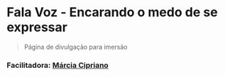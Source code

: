 # Fala Voz - Encarando o medo de se expressar

> Página de divulgação para imersão

### Facilitadora: [Márcia Cipriano](https://www.instagram.com/marciaciprianoh/?hl=pt-br)
